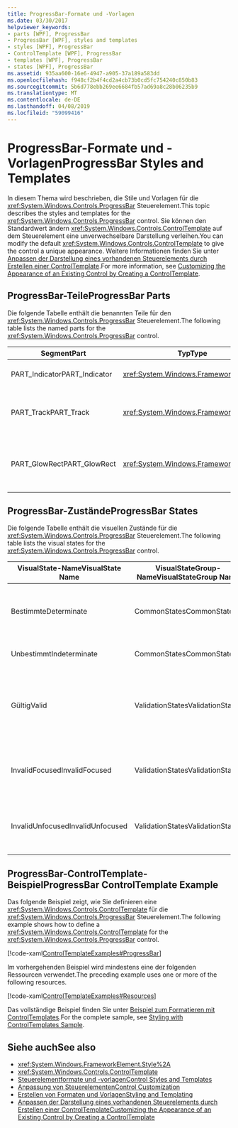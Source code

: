 ```yaml
---
title: ProgressBar-Formate und -Vorlagen
ms.date: 03/30/2017
helpviewer_keywords:
- parts [WPF], ProgressBar
- ProgressBar [WPF], styles and templates
- styles [WPF], ProgressBar
- ControlTemplate [WPF], ProgressBar
- templates [WPF], ProgressBar
- states [WPF], ProgressBar
ms.assetid: 935aa600-16e6-4947-a905-37a189a583dd
ms.openlocfilehash: f948cf2b4f4cd2a4cb73b0cd5fc754240c850b83
ms.sourcegitcommit: 5b6d778ebb269ee6684fb57ad69a8c28b06235b9
ms.translationtype: MT
ms.contentlocale: de-DE
ms.lasthandoff: 04/08/2019
ms.locfileid: "59099416"
---
```

# <a name="progressbar-styles-and-templates"></a><span data-ttu-id="ee1b1-102">ProgressBar-Formate und -Vorlagen</span><span class="sxs-lookup"><span data-stu-id="ee1b1-102">ProgressBar Styles and Templates</span></span>
<span data-ttu-id="ee1b1-103">In diesem Thema wird beschrieben, die Stile und Vorlagen für die <xref:System.Windows.Controls.ProgressBar> Steuerelement.</span><span class="sxs-lookup"><span data-stu-id="ee1b1-103">This topic describes the styles and templates for the <xref:System.Windows.Controls.ProgressBar> control.</span></span> <span data-ttu-id="ee1b1-104">Sie können den Standardwert ändern <xref:System.Windows.Controls.ControlTemplate> auf dem Steuerelement eine unverwechselbare Darstellung verleihen.</span><span class="sxs-lookup"><span data-stu-id="ee1b1-104">You can modify the default <xref:System.Windows.Controls.ControlTemplate> to give the control a unique appearance.</span></span> <span data-ttu-id="ee1b1-105">Weitere Informationen finden Sie unter [Anpassen der Darstellung eines vorhandenen Steuerelements durch Erstellen einer ControlTemplate](customizing-the-appearance-of-an-existing-control.md).</span><span class="sxs-lookup"><span data-stu-id="ee1b1-105">For more information, see [Customizing the Appearance of an Existing Control by Creating a ControlTemplate](customizing-the-appearance-of-an-existing-control.md).</span></span>  
  
## <a name="progressbar-parts"></a><span data-ttu-id="ee1b1-106">ProgressBar-Teile</span><span class="sxs-lookup"><span data-stu-id="ee1b1-106">ProgressBar Parts</span></span>  
 <span data-ttu-id="ee1b1-107">Die folgende Tabelle enthält die benannten Teile für den <xref:System.Windows.Controls.ProgressBar> Steuerelement.</span><span class="sxs-lookup"><span data-stu-id="ee1b1-107">The following table lists the named parts for the <xref:System.Windows.Controls.ProgressBar> control.</span></span>  
  
|<span data-ttu-id="ee1b1-108">Segment</span><span class="sxs-lookup"><span data-stu-id="ee1b1-108">Part</span></span>|<span data-ttu-id="ee1b1-109">Typ</span><span class="sxs-lookup"><span data-stu-id="ee1b1-109">Type</span></span>|<span data-ttu-id="ee1b1-110">Beschreibung</span><span class="sxs-lookup"><span data-stu-id="ee1b1-110">Description</span></span>|  
|-|-|-|  
|<span data-ttu-id="ee1b1-111">PART_Indicator</span><span class="sxs-lookup"><span data-stu-id="ee1b1-111">PART_Indicator</span></span>|<xref:System.Windows.FrameworkElement>|<span data-ttu-id="ee1b1-112">Das Objekt, das Status angibt.</span><span class="sxs-lookup"><span data-stu-id="ee1b1-112">The object that indicates progress.</span></span>|  
|<span data-ttu-id="ee1b1-113">PART_Track</span><span class="sxs-lookup"><span data-stu-id="ee1b1-113">PART_Track</span></span>|<xref:System.Windows.FrameworkElement>|<span data-ttu-id="ee1b1-114">Das Objekt, das den Pfad der Statusanzeige definiert.</span><span class="sxs-lookup"><span data-stu-id="ee1b1-114">The object that defines the path of the progress indicator.</span></span>|  
|<span data-ttu-id="ee1b1-115">PART_GlowRect</span><span class="sxs-lookup"><span data-stu-id="ee1b1-115">PART_GlowRect</span></span>|<xref:System.Windows.FrameworkElement>|<span data-ttu-id="ee1b1-116">Ein Objekt, das Darstellung der Statusanzeige verbessert.</span><span class="sxs-lookup"><span data-stu-id="ee1b1-116">An object that embellishes the progress bar.</span></span>|  
  
## <a name="progressbar-states"></a><span data-ttu-id="ee1b1-117">ProgressBar-Zustände</span><span class="sxs-lookup"><span data-stu-id="ee1b1-117">ProgressBar States</span></span>  
 <span data-ttu-id="ee1b1-118">Die folgende Tabelle enthält die visuellen Zustände für die <xref:System.Windows.Controls.ProgressBar> Steuerelement.</span><span class="sxs-lookup"><span data-stu-id="ee1b1-118">The following table lists the visual states for the <xref:System.Windows.Controls.ProgressBar> control.</span></span>  
  
|<span data-ttu-id="ee1b1-119">VisualState-Name</span><span class="sxs-lookup"><span data-stu-id="ee1b1-119">VisualState Name</span></span>|<span data-ttu-id="ee1b1-120">VisualStateGroup-Name</span><span class="sxs-lookup"><span data-stu-id="ee1b1-120">VisualStateGroup Name</span></span>|<span data-ttu-id="ee1b1-121">Beschreibung</span><span class="sxs-lookup"><span data-stu-id="ee1b1-121">Description</span></span>|  
|----------------------|---------------------------|-----------------|  
|<span data-ttu-id="ee1b1-122">Bestimmte</span><span class="sxs-lookup"><span data-stu-id="ee1b1-122">Determinate</span></span>|<span data-ttu-id="ee1b1-123">CommonStates</span><span class="sxs-lookup"><span data-stu-id="ee1b1-123">CommonStates</span></span>|<xref:System.Windows.Controls.ProgressBar> <span data-ttu-id="ee1b1-124">meldet den Fortschritt basierend auf den <xref:System.Windows.Controls.Primitives.RangeBase.Value%2A> Eigenschaft.</span><span class="sxs-lookup"><span data-stu-id="ee1b1-124">reports progress based on the <xref:System.Windows.Controls.Primitives.RangeBase.Value%2A> property.</span></span>|  
|<span data-ttu-id="ee1b1-125">Unbestimmt</span><span class="sxs-lookup"><span data-stu-id="ee1b1-125">Indeterminate</span></span>|<span data-ttu-id="ee1b1-126">CommonStates</span><span class="sxs-lookup"><span data-stu-id="ee1b1-126">CommonStates</span></span>|<xref:System.Windows.Controls.ProgressBar> <span data-ttu-id="ee1b1-127">meldet den generischen Fortschritt mit einer sich wiederholenden.</span><span class="sxs-lookup"><span data-stu-id="ee1b1-127">reports generic progress with a repeating pattern.</span></span>|  
|<span data-ttu-id="ee1b1-128">Gültig</span><span class="sxs-lookup"><span data-stu-id="ee1b1-128">Valid</span></span>|<span data-ttu-id="ee1b1-129">ValidationStates</span><span class="sxs-lookup"><span data-stu-id="ee1b1-129">ValidationStates</span></span>|<span data-ttu-id="ee1b1-130">Das Steuerelement verwendet die <xref:System.Windows.Controls.Validation> Klasse und die <xref:System.Windows.Controls.Validation.HasError%2A?displayProperty=nameWithType> angefügte Eigenschaft `false`.</span><span class="sxs-lookup"><span data-stu-id="ee1b1-130">The control uses the <xref:System.Windows.Controls.Validation> class and the <xref:System.Windows.Controls.Validation.HasError%2A?displayProperty=nameWithType> attached property is `false`.</span></span>|  
|<span data-ttu-id="ee1b1-131">InvalidFocused</span><span class="sxs-lookup"><span data-stu-id="ee1b1-131">InvalidFocused</span></span>|<span data-ttu-id="ee1b1-132">ValidationStates</span><span class="sxs-lookup"><span data-stu-id="ee1b1-132">ValidationStates</span></span>|<span data-ttu-id="ee1b1-133">Die <xref:System.Windows.Controls.Validation.HasError%2A?displayProperty=nameWithType> angefügte Eigenschaft `true` hat das Steuerelement den Fokus besitzt.</span><span class="sxs-lookup"><span data-stu-id="ee1b1-133">The <xref:System.Windows.Controls.Validation.HasError%2A?displayProperty=nameWithType> attached property is `true` has the control has focus.</span></span>|  
|<span data-ttu-id="ee1b1-134">InvalidUnfocused</span><span class="sxs-lookup"><span data-stu-id="ee1b1-134">InvalidUnfocused</span></span>|<span data-ttu-id="ee1b1-135">ValidationStates</span><span class="sxs-lookup"><span data-stu-id="ee1b1-135">ValidationStates</span></span>|<span data-ttu-id="ee1b1-136">Die <xref:System.Windows.Controls.Validation.HasError%2A?displayProperty=nameWithType> angefügte Eigenschaft `true` hat das Steuerelement keinen Fokus besitzt.</span><span class="sxs-lookup"><span data-stu-id="ee1b1-136">The <xref:System.Windows.Controls.Validation.HasError%2A?displayProperty=nameWithType> attached property is `true` has the control does not have focus.</span></span>|  
  
## <a name="progressbar-controltemplate-example"></a><span data-ttu-id="ee1b1-137">ProgressBar-ControlTemplate-Beispiel</span><span class="sxs-lookup"><span data-stu-id="ee1b1-137">ProgressBar ControlTemplate Example</span></span>  
 <span data-ttu-id="ee1b1-138">Das folgende Beispiel zeigt, wie Sie definieren eine <xref:System.Windows.Controls.ControlTemplate> für die <xref:System.Windows.Controls.ProgressBar> Steuerelement.</span><span class="sxs-lookup"><span data-stu-id="ee1b1-138">The following example shows how to define a <xref:System.Windows.Controls.ControlTemplate> for the <xref:System.Windows.Controls.ProgressBar> control.</span></span>  
  
 [!code-xaml[ControlTemplateExamples#ProgressBar](~/samples/snippets/csharp/VS_Snippets_Wpf/ControlTemplateExamples/CS/resources/progressbar.xaml#progressbar)]  
  
 <span data-ttu-id="ee1b1-139">Im vorhergehenden Beispiel wird mindestens eine der folgenden Ressourcen verwendet.</span><span class="sxs-lookup"><span data-stu-id="ee1b1-139">The preceding example uses one or more of the following resources.</span></span>  
  
 [!code-xaml[ControlTemplateExamples#Resources](~/samples/snippets/csharp/VS_Snippets_Wpf/ControlTemplateExamples/CS/resources/shared.xaml#resources)]  
  
 <span data-ttu-id="ee1b1-140">Das vollständige Beispiel finden Sie unter [Beispiel zum Formatieren mit ControlTemplates](https://github.com/Microsoft/WPF-Samples/tree/master/Styles%20&%20Templates/IntroToStylingAndTemplating).</span><span class="sxs-lookup"><span data-stu-id="ee1b1-140">For the complete sample, see [Styling with ControlTemplates Sample](https://github.com/Microsoft/WPF-Samples/tree/master/Styles%20&%20Templates/IntroToStylingAndTemplating).</span></span>  
  
## <a name="see-also"></a><span data-ttu-id="ee1b1-141">Siehe auch</span><span class="sxs-lookup"><span data-stu-id="ee1b1-141">See also</span></span>

- <xref:System.Windows.FrameworkElement.Style%2A>
- <xref:System.Windows.Controls.ControlTemplate>
- [<span data-ttu-id="ee1b1-142">Steuerelementformate und -vorlagen</span><span class="sxs-lookup"><span data-stu-id="ee1b1-142">Control Styles and Templates</span></span>](control-styles-and-templates.md)
- [<span data-ttu-id="ee1b1-143">Anpassung von Steuerelementen</span><span class="sxs-lookup"><span data-stu-id="ee1b1-143">Control Customization</span></span>](control-customization.md)
- [<span data-ttu-id="ee1b1-144">Erstellen von Formaten und Vorlagen</span><span class="sxs-lookup"><span data-stu-id="ee1b1-144">Styling and Templating</span></span>](styling-and-templating.md)
- [<span data-ttu-id="ee1b1-145">Anpassen der Darstellung eines vorhandenen Steuerelements durch Erstellen einer ControlTemplate</span><span class="sxs-lookup"><span data-stu-id="ee1b1-145">Customizing the Appearance of an Existing Control by Creating a ControlTemplate</span></span>](customizing-the-appearance-of-an-existing-control.md)
